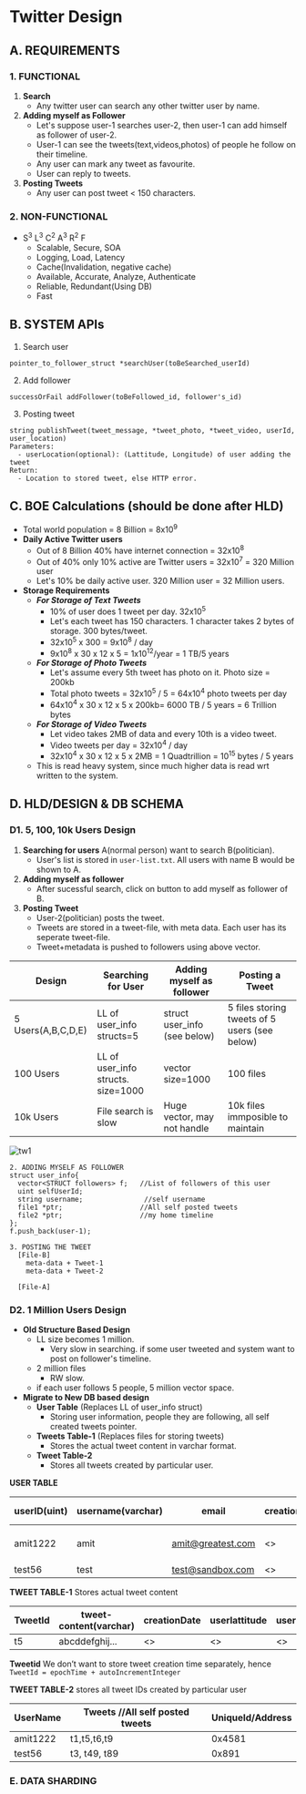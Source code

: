 # Twitter Design

## A. REQUIREMENTS
### 1. FUNCTIONAL
  1. **Search**
     - Any twitter user can search any other twitter user by name.
  2. **Adding myself as Follower**
     - Let's suppose user-1 searches user-2, then user-1 can add himself as follower of user-2.
     - User-1 can see the tweets(text,videos,photos) of people he follow on their timeline.
     - Any user can mark any tweet as favourite.
     - User can reply to tweets.
  3. **Posting Tweets**
     - Any user can post tweet < 150 characters.
     
### 2. NON-FUNCTIONAL
  - S<sup>3</sup> L<sup>3</sup> C<sup>2</sup> A<sup>3</sup> R<sup>2</sup> F
    - Scalable, Secure, SOA
    - Logging, Load, Latency
    - Cache(Invalidation, negative cache)
    - Available, Accurate, Analyze, Authenticate
    - Reliable, Redundant(Using DB)
    - Fast

## B. SYSTEM APIs
1. Search user
```
pointer_to_follower_struct *searchUser(toBeSearched_userId)
```

2. Add follower
```
successOrFail addFollower(toBeFollowed_id, follower's_id)
```

3. Posting tweet 
```
string publishTweet(tweet_message, *tweet_photo, *tweet_video, userId, user_location)
Parameters:
  - userLocation(optional): (Lattitude, Longitude) of user adding the tweet
Return:
  - Location to stored tweet, else HTTP error.
```

## C. BOE Calculations (should be done after HLD)
  - Total world population = 8 Billion = 8x10<sup>9</sup>
  - **Daily Active Twitter users**
    - Out of 8 Billion 40% have internet connection = 32x10<sup>8</sup>
    - Out of 40% only 10% active are Twitter users = 32x10<sup>7</sup> = 320 Million user
    - Let's 10% be daily active user. 320 Million user = 32 Million users.
  - **Storage Requirements**
    - ***For Storage of Text Tweets***
      - 10% of user does 1 tweet per day. 32x10<sup>5</sup>
      - Let's each tweet has 150 characters. 1 character takes 2 bytes of storage. 300 bytes/tweet.
      - 32x10<sup>5</sup> x 300 = 9x10<sup>8</sup> / day
      - 9x10<sup>8</sup> x 30 x 12 x 5 = 1x10<sup>12</sup>/year = 1 TB/5 years
    - ***For Storage of Photo Tweets***
      - Let's assume every 5th tweet has photo on it. Photo size = 200kb
      - Total photo tweets = 32x10<sup>5</sup> / 5 = 64x10<sup>4</sup> photo tweets per day
      - 64x10<sup>4</sup> x 30 x 12 x 5 x 200kb= 6000 TB / 5 years = 6 Trillion bytes
    - ***For Storage of Video Tweets***
      - Let video takes 2MB of data and every 10th is a video tweet.
      - Video tweets per day = 32x10<sup>4</sup> / day
      - 32x10<sup>4</sup> x 30 x 12 x 5 x 2MB = 1 Quadtrillion = 10<sup>15</sup> bytes / 5 years
    - This is read heavy system, since much higher data is read wrt written to the system.      

## D. HLD/DESIGN & DB SCHEMA
### D1. 5, 100, 10k Users Design
  1. **Searching for users** A(normal person) want to search B(politician). 
     - User's list is stored in `user-list.txt`. All users with name B would be shown to A.
  2. **Adding myself as follower**
     - After sucessful search, click on button to add myself as follower of B.
  3. **Posting Tweet** 
     - User-2(politician) posts the tweet. 
     - Tweets are stored in a tweet-file, with meta data. Each user has its seperate tweet-file.
     - Tweet+metadata is pushed to followers using above vector.

| Design | Searching for User | Adding myself as follower | Posting a Tweet |
| --- | --- | --- | --- |
| 5 Users(A,B,C,D,E) | LL of user_info structs=5 | struct user_info (see below) | 5 files storing tweets of 5 users (see below) |
| 100 Users | LL of user_info structs. size=1000 | vector size=1000 | 100 files |
| 10k Users | File search is slow | Huge vector, may not handle | 10k files immposible to maintain |

<img src="https://i.ibb.co/jTbD4FK/tw2.png" alt="tw1" border="0">

```
2. ADDING MYSELF AS FOLLOWER
struct user_info{
  vector<STRUCT followers> f;   //List of followers of this user
  uint selfUserId;
  string username;               //self username
  file1 *ptr;                   //All self posted tweets
  file2 *ptr;                   //my home timeline
};
f.push_back(user-1);

3. POSTING THE TWEET
  [File-B]
    meta-data + Tweet-1
    meta-data + Tweet-2
    
  [File-A]    
```

### D2. 1 Million Users Design
  - **Old Structure Based Design**
    - LL size becomes 1 million. 
      - Very slow in searching. if some user tweeted and system want to post on follower's timeline.
    - 2 million files
      - RW slow.
    - if each user follows 5 people, 5 million vector space.
  - **Migrate to New DB based design**
    - **User Table** (Replaces LL of user_info struct)
      - Storing user information, people they are following, all self created tweets pointer.
    - **Tweets Table-1** (Replaces files for storing tweets)
      - Stores the actual tweet content in varchar format.
    - **Tweet Table-2** 
      - Stores all tweets created by particular user.
      
 **USER TABLE**
 
| userID(uint) | username(varchar) | email | creationDate | lastLogin | Following(same as vector) | All created selfTweets |
| --- | --- | --- | --- | --- | --- | --- |
| amit1222 | amit | amit@greatest.com | <> | <> | person1,person2.. | 0x4581(takes from tweet-table-2) |
| test56 | test | test@sandbox.com | <> | <> | personx,persony.. | 0x891 |


 **TWEET TABLE-1** Stores actual tweet content
  
| TweetId | tweet-content(varchar) | creationDate | userlattitude | userLongitude | ptr-to-Tweet |
| --- | --- | --- | --- | --- | --- |
| t5 | abcddefghij... | <> | <> | <> | 0x45912 |

**Tweetid** We don’t want to store tweet creation time separately, hence `TweetId = epochTime + autoIncrementInteger`


**TWEET TABLE-2** stores all tweet IDs created by particular user

| UserName | Tweets //All self posted tweets | UniqueId/Address |
| --- | --- | --- |
| amit1222 | t1,t5,t6,t9 | 0x4581 |
| test56 | t3, t49, t89 | 0x891 |
  
### E. DATA SHARDING

     
